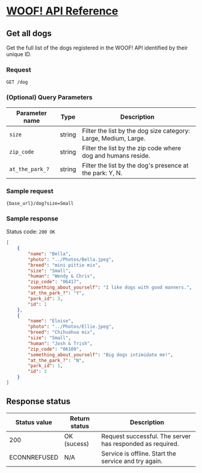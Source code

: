 # [WOOF! API Reference](index.md#reference)
## Get all dogs

Get the full list of the dogs registered in the WOOF! API identified by their unique ID.

### Request
```
GET /dog
```


### (Optional) Query Parameters
| Parameter name   |Type   |Description   |   
|---|---|---|
| `size`  |string   | Filter the list by the dog size category: Large, Medium, Large.  |  
| `zip_code`  |string   | Filter the list by the zip code where dog and humans reside.  |   
| `at_the_park_?`  |string   | Filter the list by the dog's presence at the park: Y, N.|   

### Sample request
```
{base_url}/dog?size=Small
```

### Sample response
Status code: `200 OK`

```json
[
    {
        "name": "Bella",
        "photo": "../Photos/Bella.jpeg",
        "breed": "mini pittie mix",
        "size": "Small",
        "human": "Wendy & Chris",
        "zip_code": "06417",
        "something_about_yourself": "I like dogs with good manners.",
        "at_the_park_?": "Y",
        "park_id": 3,
        "id": 1
    },
    {
        "name": "Eloise",
        "photo": "../Photos/Ellie.jpeg",
        "breed": "Chihuahua mix",
        "size": "Small",
        "human": "Josh & Trish",
        "zip_code": "06109",
        "something_about_yourself": "Big dogs intimidate me!",
        "at_the_park_?": "N",
        "park_id": 1,
        "id": 3
    }
]
```
## Response status
|Status value   |Return status  |Description   |   
|---|---|---|
| 200  |OK (sucess)  | Request successful. The server has responded as required.  |  
|ECONNREFUSED|N/A|Service is offline. Start the service and try again.|
